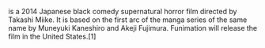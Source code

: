 is a 2014 Japanese black comedy supernatural horror film directed by Takashi Miike. It is based on the first arc of the manga series of the same name by Muneyuki Kaneshiro and Akeji Fujimura. Funimation will release the film in the United States.[1]
